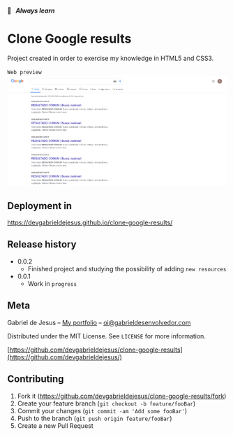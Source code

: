 #### 📒   _Always learn_

# Clone Google results

Project created in order to exercise my knowledge in HTML5 and CSS3.

`Web preview`
![](assets/web-preview.png)

## Deployment in
https://devgabrieldejesus.github.io/clone-google-results/

## Release history

* 0.0.2
    * Finished project and studying the possibility of adding `new resources`
* 0.0.1
    * Work in `progress`

## Meta

Gabriel de Jesus – [My portfolio](https://gabrieldesenvolvedor.com/) – oi@gabrieldesenvolvedor.com

Distributed under the MIT License. See `LICENSE` for more information.

[https://github.com/devgabrieldejesus/clone-google-results](https://github.com/devgabrieldejesus/)

## Contributing

1. Fork it (<https://github.com/devgabrieldejesus/clone-google-results/fork>)
2. Create your feature branch (`git checkout -b feature/fooBar`)
3. Commit your changes (`git commit -am 'Add some fooBar'`)
4. Push to the branch (`git push origin feature/fooBar`)
5. Create a new Pull Request
